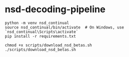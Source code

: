 # nsd-decoding-pipeline

~~~
python -m venv nsd_continual
source nsd_continual/bin/activate  # On Windows, use `nsd_continual\Scripts\activate`
pip install -r requirements.txt
~~~

~~~
chmod +x scripts/download_nsd_betas.sh
./scripts/download_nsd_betas.sh
~~~